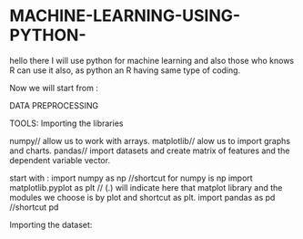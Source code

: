 # MACHINE-LEARNING-USING-PYTHON-

hello there
I will use python for machine learning and also those who knows R can use it also, as python an R having same type of coding.

Now we will start from : 

DATA PREPROCESSING

TOOLS:
Importing the libraries

numpy// allow us to work with arrays.
matplotlib// alow us to import graphs and charts.
pandas// import datasets and create matrix of features and the dependent variable vector.

start with :
  import numpy as np   //shortcut for numpy is np
  import matplotlib.pyplot as plt // (.) will indicate here that matplot library and the modules we choose is by plot and shortcut as plt.
  import pandas as pd //shortcut pd
  
  Importing the dataset:
    

